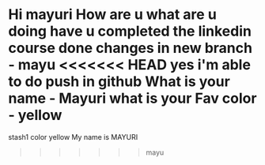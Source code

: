 Hi mayuri
How are u 
what are u doing 
have u completed the linkedin course
done changes in new branch - mayu 
<<<<<<< HEAD
yes i'm able to do push in github
What is your name - Mayuri
what is your Fav color - yellow
=======
stash1 color yellow
My name is MAYURI
>>>>>>> mayu
